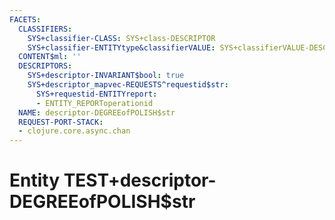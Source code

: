 ```yaml
---
FACETS:
  CLASSIFIERS:
    SYS+classifier-CLASS: SYS+class-DESCRIPTOR
    SYS+classifier-ENTITYtype&classifierVALUE: SYS+classifierVALUE-DESCRIPTOR
  CONTENT$ml: ''
  DESCRIPTORS:
    SYS+descriptor-INVARIANT$bool: true
    SYS+descriptor_mapvec-REQUESTS^requestid$str:
      SYS+requestid-ENTITYreport:
      - ENTITY_REPORToperationid
  NAME: descriptor-DEGREEofPOLISH$str
  REQUEST-PORT-STACK:
  - clojure.core.async.chan
---
```

# Entity TEST+descriptor-DEGREEofPOLISH$str

